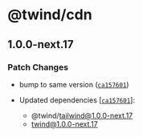 # @twind/cdn

## 1.0.0-next.17
### Patch Changes



- bump to same version ([`ca157601`](https://github.com/tw-in-js/twind/commit/ca1576017f172bfb0ba61e936f0f44d36102016c))

- Updated dependencies [[`ca157601`](https://github.com/tw-in-js/twind/commit/ca1576017f172bfb0ba61e936f0f44d36102016c)]:
  - @twind/tailwind@1.0.0-next.17
  - twind@1.0.0-next.17
